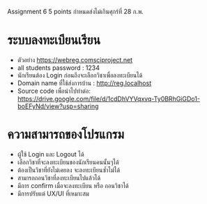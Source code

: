 Assignment 6
5 points
กำหนดส่งไม่เกินศุกร์ที่ 28 ก.พ.

# ระบบลงทะเบียนเรียน
- ตัวอย่าง https://webreg.comsciproject.net
- all students password : 1234
- นักเรียนต้อง Login ก่อนถึงจะเลือกวิชาเพื่อลงทะเบียนได้
- Domain name ที่ใช้ส่งการบ้าน : http://reg.localhost
- Source code เพื่อนำไปทำต่อ: https://drive.google.com/file/d/1cdDhVYVqxvq-Ty0BRhGiGDo1-boEFyNd/view?usp=sharing

# ความสามารถของโปรแกรม
- ผู้ใช้ Login และ Logout ได้
- เลือกวิชาที่จะลงทะเบียนของนักเรียนคนนั้นๆได้
- ต้องเป็นวิชาที่ยังไม่เคยลง จะลงทะเบียนซ้ำไม่ได้
- สามารถถอนวิชาที่ลงทะเบียนไปแล้วได้
- มีการ confirm เมื่อจะลงทะเบียน หรือ ถอนวิชาได้
- มีการปรับแต่ UX/UI ที่เหมาะสม